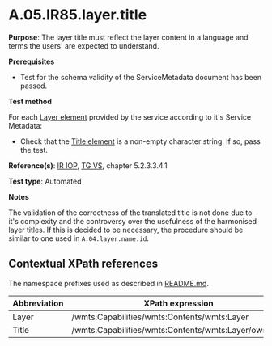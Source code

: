 # A.05.IR85.layer.title

**Purpose**: The layer title must reflect the layer content in a language and terms the users' are expected to understand.

**Prerequisites**

* Test for the schema validity of the ServiceMetadata document has been passed.

**Test method**

For each [Layer element](#layer) provided by the service according to it's Service Metadata:

* Check that the [Title element](#title) is a non-empty character string. If so, pass the test.

**Reference(s)**: [IR IOP](README.md#ref_IR_IOP), [TG VS](README.md#ref_TG_VS), chapter 5.2.3.3.4.1

**Test type**: Automated

**Notes**

The validation of the correctness of the translated title is not done due to it's complexity and the controversy over the usefulness of the harmonised layer titles. If this is decided to be necessary, the procedure should be similar to one used in `A.04.layer.name.id`.

## Contextual XPath references

The namespace prefixes used as described in [README.md](README.md#namespaces).

Abbreviation                                               |  XPath expression
---------------------------------------------------------- | -------------------------------------------------------------------------
Layer <a name="layer"></a> | /wmts:Capabilities/wmts:Contents/wmts:Layer
Title <a name="title"></a> | /wmts:Capabilities/wmts:Contents/wmts:Layer/ows:Title
